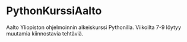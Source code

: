 # PythonKurssiAalto

Aalto Yliopiston ohjelmoinnin alkeiskurssi Pythonilla. Viikoilta 7-9 löytyy muutamia kiinnostavia tehtäviä.
